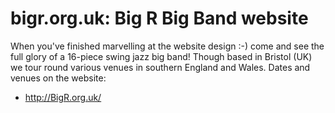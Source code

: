 # bigr.org.uk: Big R Big Band website
When you've finished marvelling at the website design :-) come and see the full glory of a 16-piece swing jazz big band!
Though based in Bristol (UK) we tour round various venues in southern England and Wales. Dates and venues on the website:
- http://BigR.org.uk/
